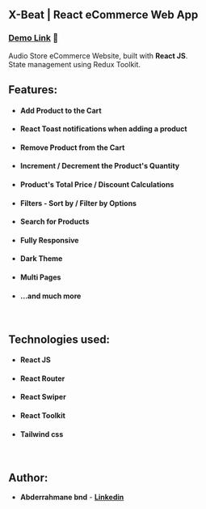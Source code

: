 ## X-Beat | React eCommerce Web App

### [Demo Link](https://e-commerce-website-delta-rose.vercel.app/) 🔗

Audio Store eCommerce Website, built with **React JS**. <br/>
State management using Redux Toolkit.
<br/>

## Features:

- #### Add Product to the Cart
- #### React Toast notifications when adding a product
- #### Remove Product from the Cart
- #### Increment / Decrement the Product's Quantity
- #### Product's Total Price / Discount Calculations
- #### Filters - Sort by / Filter by Options
- #### Search for Products
- #### Fully Responsive
- #### Dark Theme
- #### Multi Pages
- #### ...and much more

<br/>

## Technologies used:

- #### **React JS**
- #### **React Router**
- #### **React Swiper**
- #### **React Toolkit**
- #### **Tailwind css**

<br/>

## Author:

- **Abderrahmane bnd** - **[Linkedin](https://www.linkedin.com/in/bendaia-abderrahmane-80b3a027b/)**

<br/>
